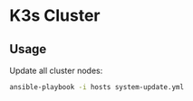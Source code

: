 # K3s Cluster

## Usage

Update all cluster nodes:
```bash
ansible-playbook -i hosts system-update.yml
```
